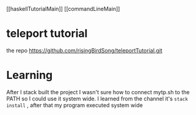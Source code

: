 [[haskellTutorialMain]]
[[commandLineMain]]
# teleport tutorial

the repo 
https://github.com/risingBirdSong/teleportTutorial.git


# Learning

After I stack built the project I wasn't sure how to connect mytp.sh to the PATH so I could use it system wide. I learned from the channel it's ``stack install`` , after that my program executed system wide


